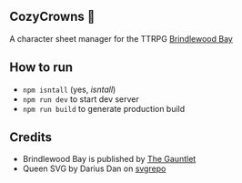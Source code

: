 ## CozyCrowns 👑
A character sheet manager for the TTRPG [Brindlewood Bay](https://www.gauntlet-rpg.com/brindlewood-bay.html)


## How to run
* `npm isntall` (yes, *isntall*)
* `npm run dev` to start dev server
* `npm run build` to generate production build


## Credits
* Brindlewood Bay is published by [The Gauntlet](https://www.gauntlet-rpg.com/brindlewood-bay.html)
* Queen SVG by Darius Dan on [svgrepo](https://www.svgrepo.com/svg/317455/queen)

